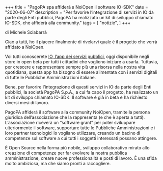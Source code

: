 +++
title = "PagoPA spa affiderà a NoiOpen il software IO-SDK"
date = "2020-06-07"
description = "Per favorire l’integrazione di servizi in IO da parte degli Enti pubblici, PagoPA ha realizzato un kit di sviluppo chiamato IO-SDK, che affiderà alla community."
tags = [
    "notizie",
]
+++

di Michele Sciabarrà

Ciao a tutti, ho il piacere finalmente di rivelarvi quale è il progetto che verrà affidato a NoiOpen.

Voi tutti conoscerete [IO, l’app dei servizi pubblici](https://io.italia.it/), oggi disponibile negli store in open beta per tutti i cittadini che vogliono iniziare a usarla. Tuttavia, per crescere e rappresentare sempre più una risorsa nella nostra vita quotidiana, questa app ha bisogno di essere alimentata con i servizi digitali di tutte le Pubbliche Amministrazioni italiane.

Bene, per favorire l’integrazione di questi servizi in IO da parte degli Enti pubblici, la società PagoPA S.p.A., a cui fa capo il progetto, ha realizzato un kit di sviluppo chiamato IO-SDK. Il software è già in beta e ha richiesto diversi mesi di lavoro.

PagoPA affiderà il software alla community NoiOpen, tramite la persona giuridica dell’associazione che la rappresenta (e che è aperta a tutti). L’associazione riceverà un “software grant” per poter sviluppare ulteriormente il software, supportare tutte le Pubbliche Amministrazioni e i loro partner tecnologici lo vogliano utilizzare, creando un bacino di competenze sul software a cui tutti i soggetti interessati possano attingere.

È Open Source nella forma più nobile, sviluppo collaborativo mirato allo creazione di competenze per far evolvere la nostra pubblica amministrazione, creare nuove professionalità e posti di lavoro. È una sfida molto ambiziosa, ma che siamo pronti a raccogliere.
